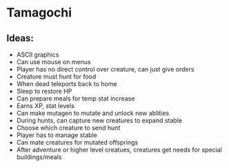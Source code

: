 # Tamagochi

## Ideas:
- ASCII graphics
- Can use mouse on menus
- Player has no direct control over creature, can just give orders
- Creature must hunt for food
- When dead teleports back to home
- Sleep to restore HP
- Can prepare meals for temp stat increase
- Earns XP, stat levels
- Can make mutagen to mutate and unlock new ablities
- During hunts, can capture new creatures to expand stable
- Choose which creature to send hunt
- Player has to manage stable
- Can mate creatures for mutated offsprings
- After adventure or higher level creatues, creatures get needs for special buildings/meals

